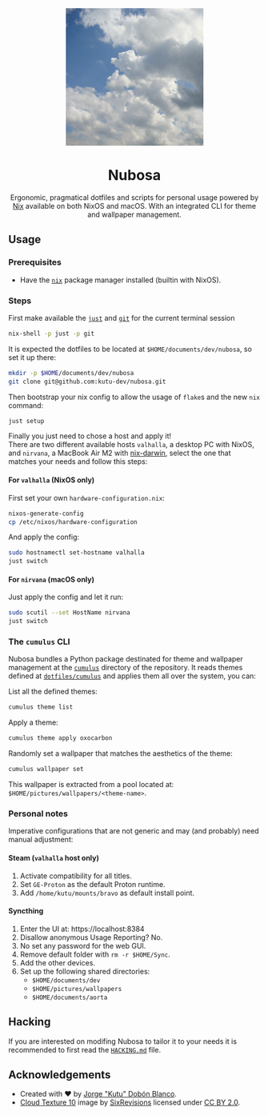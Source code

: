 <div align="center">
<img src="./static/cloud-texture-10.jpg" width="275">
<h1>Nubosa</h1>

Ergonomic, pragmatical dotfiles and scripts for personal usage powered by [Nix](https://nixos.org/) available on both NixOS and macOS. With an integrated CLI for theme and wallpaper management.
</div>

## Usage
### Prerequisites
- Have the [`nix`](https://nixos.org/download/) package manager installed (builtin with NixOS).

### Steps
First make available the [`just`](https://just.systems/man/en/) and [`git`](https://git-scm.com/) for the current terminal session
```sh
nix-shell -p just -p git
```

It is expected the dotfiles to be located at `$HOME/documents/dev/nubosa`, so set it up there:
```sh
mkdir -p $HOME/documents/dev/nubosa
git clone git@github.com:kutu-dev/nubosa.git
```

Then bootstrap your nix config to allow the usage of `flake`s and the new `nix` command:
```sh
just setup
```
Finally you just need to chose a host and apply it!  
There are two different available hosts `valhalla`, a desktop PC with NixOS, and `nirvana`, a MacBook Air M2 with [nix-darwin](https://daiderd.com/nix-darwin/), select the one that matches your needs and follow this steps:

#### For `valhalla` (NixOS only)
First set your own `hardware-configuration.nix`:
```sh
nixos-generate-config
cp /etc/nixos/hardware-configuration
```

And apply the config:
```sh
sudo hostnamectl set-hostname valhalla
just switch
```

#### For `nirvana` (macOS only)
Just apply the config and let it run:
```sh
sudo scutil --set HostName nirvana
just switch
```

### The `cumulus` CLI
Nubosa bundles a Python package destinated for theme and wallpaper management at the [`cumulus`](./cumulus) directory of the repository. It reads themes defined at [`dotfiles/cumulus`](./dotfiles/cumulus) and applies them all over the system, you can:

List all the defined themes:
```sh
cumulus theme list
```

Apply a theme:
```sh
cumulus theme apply oxocarbon
```

Randomly set a wallpaper that matches the aesthetics of the theme:
```sh
cumulus wallpaper set
```

This wallpaper is extracted from a pool located at: `$HOME/pictures/wallpapers/<theme-name>`.

### Personal notes
Imperative configurations that are not generic and may (and probably) need manual adjustment:

#### Steam (`valhalla` host only)
1. Activate compatibility for all titles.
2. Set `GE-Proton` as the default Proton runtime.
3. Add `/home/kutu/mounts/bravo` as default install point.

#### Syncthing
1. Enter the UI at: https://localhost:8384
2. Disallow anonymous Usage Reporting? No.
3. No set any password for the web GUI.
3. Remove default folder with `rm -r $HOME/Sync`.
4. Add the other devices.
5. Set up the following shared directories:
    - `$HOME/documents/dev`
    - `$HOME/pictures/wallpapers`
    - `$HOME/documents/aorta`

## Hacking
If you are interested on modifing Nubosa to tailor it to your needs it is recommended to first read the [`HACKING.md`](./hacking.md) file.

## Acknowledgements
- Created with :heart: by [Jorge "Kutu" Dobón Blanco](https://dobon.dev).
- [Cloud Texture 10](https://www.flickr.com/photos/31288116@N02/3909270081) image by [SixRevisions](https://www.flickr.com/photos/31288116@N02/) licensed under [CC BY 2.0](https://creativecommons.org/licenses/by/2.0/).
